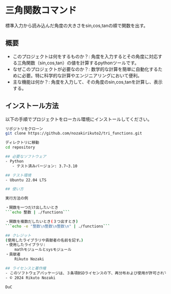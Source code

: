 # 三角関数コマンド

標準入力から読み込んだ角度の大きさをsin,cos,tanの順で関数を出す。

## 概要

- このプロジェクトは何をするものか？:
角度を入力するとその角度に対応する三角関数（sin,cos,tan）の値を計算するpythonツールです。
- なぜこのプロジェクトが必要なのか？:
数学的な計算を簡単に自動化するために必要。特に科学的な計算やエンジニアリングにおいて便利。
- 主な機能は何か？:
角度を入力して、その角度のsin,cos,tanを計算し、表示する。

## インストール方法

以下の手順でプロジェクトをローカル環境にインストールしてください。

```bash
リポジトリをクローン
git clone https://github.com/nozakirikuto2/tri_functions.git

ディレクトリに移動
cd repository

## 必要なソフトウェア
- Python
   - テスト済みバージョン: 3.7~3.10

## テスト環境
- Ubuntu 22.04 LTS

## 使い方

実行方法の例

・関数を一つだけ出したいとき
```echo 整数 | ./functions```

・関数を複数だしたいとき(３つ出すとき)
```echo -e "整数\n整数\n整数\n" | ./functions```

## クレジット
(使用したライブラリや貢献者の名前を記す。)
・使用したライブラリ:
	mathモジュールとsysモジュール
・貢献者
	Rikuto Nozaki

## ライセンスと著作権
- このソフトウェアパッケージは、３条項BSDライセンスの下、再分布および使用が許可されています。
- © 2024 Rikuto Nozaki

DuC

